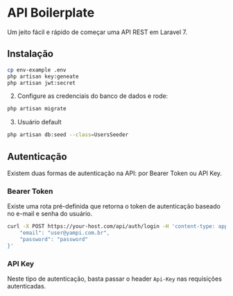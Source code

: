 # API Boilerplate

Um jeito fácil e rápido de começar uma API REST em Laravel 7.

## Instalação

```bash
cp env-example .env
php artisan key:geneate
php artisan jwt:secret
```

2. Configure as credenciais do banco de dados e rode:

```bash
php artisan migrate
```

3. Usuário default

```bash
php artisan db:seed --class=UsersSeeder
```

## Autenticação

Existem duas formas de autenticação na API: por Bearer Token ou API Key.

### Bearer Token

Existe uma rota pré-definida que retorna o token de autenticação baseado no e-mail e senha do usuário.

```bash
curl -X POST https://your-host.com/api/auth/login -H 'content-type: application/json' -d '{
    "email": "user@yampi.com.br", 
    "password": "password"
}'
```

### API Key

Neste tipo de autenticação, basta passar o header  `Api-Key` nas requisições autenticadas.